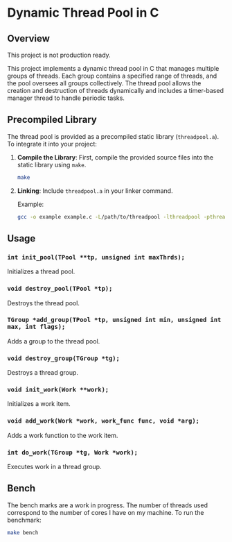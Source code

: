 # Dynamic Thread Pool in C

## Overview
This project is not production ready.

This project implements a dynamic thread pool in C that manages multiple groups of threads. Each group contains a specified range of threads, and the pool oversees all groups collectively. The thread pool allows the creation and destruction of threads dynamically and includes a timer-based manager thread to handle periodic tasks.

## Precompiled Library

The thread pool is provided as a precompiled static library (`threadpool.a`). To integrate it into your project:

1. **Compile the Library**: First, compile the provided source files into the static library using `make`.

   ```bash
   make

2. **Linking**: Include `threadpool.a` in your linker command.
   
   Example:
   ```bash
   gcc -o example example.c -L/path/to/threadpool -lthreadpool -pthread

## Usage

### `int init_pool(TPool **tp, unsigned int maxThrds);`
Initializes a thread pool.

### `void destroy_pool(TPool *tp);`
Destroys the thread pool.

### `TGroup *add_group(TPool *tp, unsigned int min, unsigned int max, int flags);`
Adds a group to the thread pool.

### `void destroy_group(TGroup *tg);`
Destroys a thread group.

### `void init_work(Work **work);`
Initializes a work item.

### `void add_work(Work *work, work_func func, void *arg);`
Adds a work function to the work item.

### `int do_work(TGroup *tg, Work *work);`
Executes work in a thread group.

## Bench

The bench marks are a work in progress. The number of threads used correspond to the number of cores I have on my machine.
To run the benchmark:

   ```bash
   make bench
